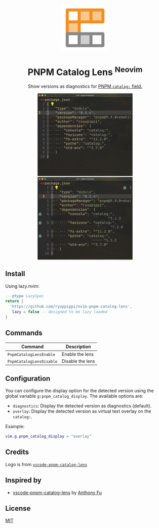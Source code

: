 <p align="center">
  <img src="./res/Catalog Lens Icon.png" height="150">
</p>

<h1 align="center">PNPM Catalog Lens <sup>Neovim</sup></h1>

<p align="center">
  Show versions as diagnostics for <a href="https://pnpm.io/catalogs" target="_blank">PNPM <code>catalog:</code> field.</a><br>
</p>

<p align="center" display="flex">
    <img width="300" alt="Screenshot before" src="./res/before.png">
    <img width="300" alt="Screenshot after" src="./res/after.png">
</p>

## Install

Using lazy.nvim:

```lua
---@type LazySpec
return {
  'https://github.com/ryoppippi/nvim-pnpm-catalog-lens',
   lazy = false -- designed to be lazy loaded
}
```

## Commands

| Command                  | Description      |
| ------------------------ | ---------------- |
| `PnpmCatalogLensEnable`  | Enable the lens  |
| `PnpmCatalogLensDisable` | Disable the lens |

## Configuration

You can configure the display option for the detected version using the global variable `g:pnpm_catalog_display`. The available options are:

- `diagnostics`: Display the detected version as diagnostics (default).
- `overlay`: Display the detected version as virtual text overlay on the `catalog:`.

Example:

```lua
vim.g.pnpm_catalog_display = "overlay"
```

## Credits

Logo is from
[`vscode-pnpm-catalog-lens`](https://github.com/antfu/vscode-pnpm-catalog-lens)

## Inspired by

- [vscode-pnpm-catalog-lens](https://github.com/antfu/vscode-pnpm-catalog-lens)
  by [Anthony Fu](https://github.com/antfu)

## License

[MIT](./LICENSE)
